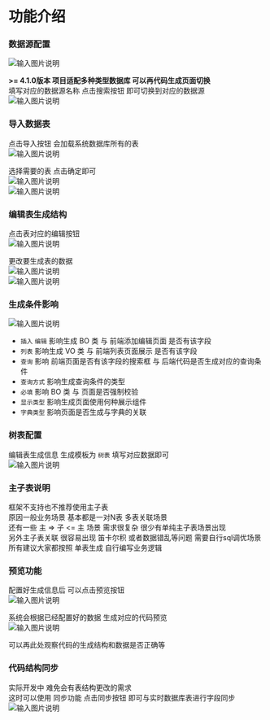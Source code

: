 # 功能介绍

### 数据源配置

![输入图片说明](https://images.gitee.com/uploads/images/2022/0421/110826_bf8dba86_1766278.png "屏幕截图.png")

**>= 4.1.0版本 项目适配多种类型数据库 可以再代码生成页面切换**<br>
填写对应的数据源名称 点击搜索按钮 即可切换到对应的数据源<br>
![输入图片说明](https://images.gitee.com/uploads/images/2022/0421/110933_b011ea8f_1766278.png "屏幕截图.png")

### 导入数据表

点击导入按钮 会加载系统数据库所有的表<br>
![输入图片说明](https://images.gitee.com/uploads/images/2022/0421/111212_75a30324_1766278.png "屏幕截图.png")

选择需要的表 点击确定即可<br>
![输入图片说明](https://images.gitee.com/uploads/images/2022/0421/111312_dfca60f4_1766278.png "屏幕截图.png")<br>
![输入图片说明](https://images.gitee.com/uploads/images/2022/0421/111331_bb16f75f_1766278.png "屏幕截图.png")

### 编辑表生成结构

点击表对应的编辑按钮<br>
![输入图片说明](https://images.gitee.com/uploads/images/2022/0421/111400_d424f749_1766278.png "屏幕截图.png")

更改要生成表的数据<br>
![输入图片说明](https://images.gitee.com/uploads/images/2022/0421/111458_d02c8555_1766278.png "屏幕截图.png")<br>
![输入图片说明](https://images.gitee.com/uploads/images/2022/0421/111521_39f2d0d3_1766278.png "屏幕截图.png")

### 生成条件影响
![输入图片说明](https://images.gitee.com/uploads/images/2022/0421/111556_8ae0b0e6_1766278.png "屏幕截图.png")


* `插入` `编辑` 影响生成 BO 类 与 前端添加编辑页面 是否有该字段
* `列表` 影响生成 VO 类 与 前端列表页面展示 是否有该字段
* `查询` 影响 前端页面是否有该字段的搜索框 与 后端代码是否生成对应的查询条件
* `查询方式` 影响生成查询条件的类型
* `必填` 影响 BO 类 与 页面是否强制校验
* `显示类型` 影响生成页面使用何种展示组件
* `字典类型` 影响页面是否生成与字典的关联

### 树表配置

编辑表生成信息 生成模板为 `树表` 填写对应数据即可<br>
![输入图片说明](https://images.gitee.com/uploads/images/2022/0421/112210_c12c0e2a_1766278.png "屏幕截图.png")

### 主子表说明

框架不支持也不推荐使用主子表<br>
原因一般业务场景 基本都是一对N表 多表关联场景<br>
还有一些 主 => 子 <= 主 场景 需求很复杂 很少有单纯主子表场景出现<br>
另外主子表关联 很容易出现 笛卡尔积 或者数据错乱等问题 需要自行sql调优场景<br>
所有建议大家都按照 单表生成 自行编写业务逻辑

### 预览功能

配置好生成信息后 可以点击预览按钮<br>
![输入图片说明](https://images.gitee.com/uploads/images/2022/0421/112635_cd58ab0c_1766278.png "屏幕截图.png")

系统会根据已经配置好的数据 生成对应的代码预览<br>
![输入图片说明](https://images.gitee.com/uploads/images/2022/0421/112726_613d1f7d_1766278.png "屏幕截图.png")

可以再此处观察代码的生成结构和数据是否正确等

### 代码结构同步

实际开发中 难免会有表结构更改的需求<br>
这时可以使用 同步功能 点击同步按钮 即可与实时数据库表进行字段同步<br>
![输入图片说明](https://images.gitee.com/uploads/images/2022/0421/112939_5198ebde_1766278.png "屏幕截图.png")
